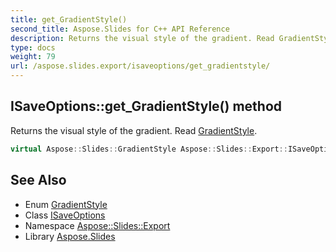 ```yaml
---
title: get_GradientStyle()
second_title: Aspose.Slides for C++ API Reference
description: Returns the visual style of the gradient. Read GradientStyle.
type: docs
weight: 79
url: /aspose.slides.export/isaveoptions/get_gradientstyle/
---
```

## ISaveOptions::get_GradientStyle() method


Returns the visual style of the gradient. Read [GradientStyle](../../../aspose.slides/gradientstyle/).

```cpp
virtual Aspose::Slides::GradientStyle Aspose::Slides::Export::ISaveOptions::get_GradientStyle()=0
```

## See Also

* Enum [GradientStyle](../../../aspose.slides/gradientstyle/)
* Class [ISaveOptions](../)
* Namespace [Aspose::Slides::Export](../../)
* Library [Aspose.Slides](../../../)